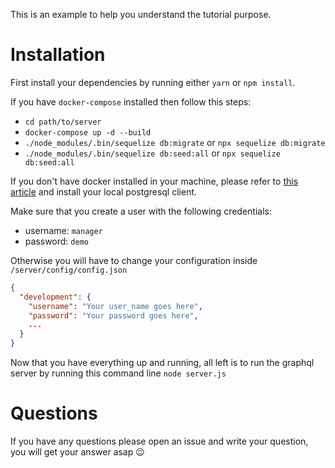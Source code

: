 This is an example to help you understand the tutorial purpose.

# Installation

First install your dependencies by running either `yarn` or `npm install`.

If you have `docker-compose` installed then follow this steps:

- `cd path/to/server`
- `docker-compose up -d --build`
- `./node_modules/.bin/sequelize db:migrate` or `npx sequelize db:migrate`
- `./node_modules/.bin/sequelize db:seed:all` or `npx sequelize db:seed:all`

If you don't have docker installed in your machine, please refer to [this article](https://www.pgadmin.org/download/) and install your local postgresql client.

Make sure that you create a user with the following credentials:

- username: `manager`
- password: `demo`

Otherwise you will have to change your configuration inside `/server/config/config.json`

```json
{
  "development": {
    "username": "Your user_name goes here",
    "password": "Your password goes here",
    ...
  }
}
```

Now that you have everything up and running, all left is to run the graphql server by running this command line `node server.js`

# Questions

If you have any questions please open an issue and write your question, you will get your answer asap :wink:
